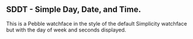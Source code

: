 SDDT - Simple Day, Date, and Time.
---

This is a Pebble watchface in the style of the default Simplicity watchface but with the day of week and seconds displayed.
